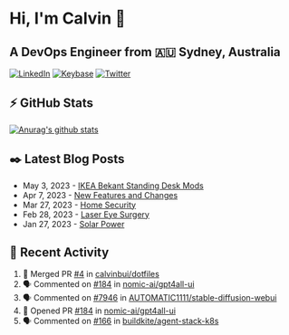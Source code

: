 # Hi, I'm Calvin 🍭
## A DevOps Engineer from 🇦🇺 Sydney, Australia</h3>

[![LinkedIn](https://img.shields.io/badge/-c–bui-0077B5?style=flat-square&labelColor=0077B5&logo=LinkedIn&logoColor=white)](https://www.linkedin.com/in/c-bui/)
[![Keybase](https://img.shields.io/badge/-calvinbui-ff6f21?style=flat-square&labelColor=ff6f21&logo=Keybase&logoColor=white)](https://keybase.io/calvinbui)
[![Twitter](https://img.shields.io/badge/-ASAPCalvin-1DA1F2?style=flat-square&labelColor=1DA1F2&logo=Twitter&logoColor=white)](https://twitter.com/ASAPCalvin)

<!-- https://github.com/rishavanand/github-profilinator -->
## ⚡ GitHub Stats
[![Anurag's github stats](https://github-readme-stats.vercel.app/api?username=calvinbui&count_private=true&hide_title=true)](https://github.com/anuraghazra/github-readme-stats)

<!-- https://github.com/gautamkrishnar/blog-post-workflow -->
## ✒️ Latest Blog Posts

<!-- BLOG-POST-LIST:START -->
- May 3, 2023 - [IKEA Bekant Standing Desk Mods](https://calvin.me/ikea-bekant-megadesk)
- Apr 7, 2023 - [New Features and Changes](https://calvin.me/new-features-and-changes)
- Mar 27, 2023 - [Home Security](https://calvin.me/home-security)
- Feb 28, 2023 - [Laser Eye Surgery](https://calvin.me/laser-eye-surgery)
- Jan 27, 2023 - [Solar Power](https://calvin.me/solar-power)

<!-- BLOG-POST-LIST:END -->

## 🏃‍ Recent Activity

<!--START_SECTION:activity-->
1. 🎉 Merged PR [#4](https://github.com/calvinbui/dotfiles/pull/4) in [calvinbui/dotfiles](https://github.com/calvinbui/dotfiles)
2. 🗣 Commented on [#184](https://github.com/nomic-ai/gpt4all-ui/issues/184) in [nomic-ai/gpt4all-ui](https://github.com/nomic-ai/gpt4all-ui)
3. 🗣 Commented on [#7946](https://github.com/AUTOMATIC1111/stable-diffusion-webui/issues/7946) in [AUTOMATIC1111/stable-diffusion-webui](https://github.com/AUTOMATIC1111/stable-diffusion-webui)
4. 💪 Opened PR [#184](https://github.com/nomic-ai/gpt4all-ui/pull/184) in [nomic-ai/gpt4all-ui](https://github.com/nomic-ai/gpt4all-ui)
5. 🗣 Commented on [#166](https://github.com/buildkite/agent-stack-k8s/issues/166) in [buildkite/agent-stack-k8s](https://github.com/buildkite/agent-stack-k8s)
<!--END_SECTION:activity-->
